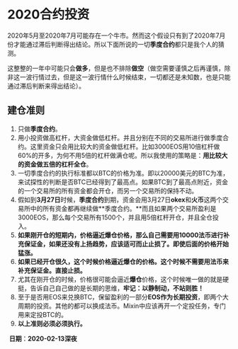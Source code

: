 # 2020合约投资

2020年5月至2020年7月可能存在一个牛市。然而这个假设只有到了2020年7月份才能通过滞后判断得出结论。所以下面所说的一切**季度合约**都只是我个人的猜测。

这整整的一年中可能只会**做多**，但是也不排除**做空**（做空需要谨慎之后再谨慎，除非这一波行情过去，但是这一波行情什么时候结束，一切都还是未知数，也是只能通过滞后判断来得出结论）。

## 建仓准则

1. 只做**季度合约**。
2. 用小投资做高杠杆，大资金做低杠杆。并且分别在不同的交易所进行做季度合约。这里资金只会用比较大的资金做低杠杆。比如3000EOS用10倍杠杆做60%的开多，为何不用5倍的杠杆做满仓呢。所以我使用的策略是：**用比较大的资金做五倍的杠杆全仓**。
3. 一切季度合约的执行标准都以BTC的价格为准。即以20000美元的BTC为准，来试探性的判断是否BTC已经得到了最高点。如果BTC到了最高点附近，资金的一个交易所的所有资金都会开仓，而另一个交易所的保持不动。
4. 假如到**3月27日**时候，**季度合约**到期，资金会用3月27日**okex**和**火币**这两个交易所中的所有资金都再继续做**季度合约。**而且如果两个交易所盈利是3000EOS，那么每个交易所有1500个，并且用5倍杠杆开仓，并且全仓投入。
5. **如果刚开仓的短期内，价格逼近爆仓价格，那么自己需要用10000法币进行补充保证金，如果还没有上扬趋势，应该适可而止止损了。即使后面的价格开始猛涨。**
6. **如果已经开仓很久，这个时候价格逼近爆仓的价格。这个时候不需要用法币来补充保证金。直接止损。**
7. 尤其在刚开仓的时候，价格很可能会逼近**爆仓**价格，这个时候唯一做的就是硬挺，告诉自己自己做的是长期的思维，**牢记：以静制动，不站则胜！**
8. 至于是否用EOS来兑换BTC，保留盈利的一部分**EOS作为长期投资**，即两个大周期的投资。其他的都可以换成法币。Mixin中应该再开一个定投任务，专门用来定投BTC的。
9. **以上准则必须必须执行。**



​																																				**日期**：**2020-02-13深夜**